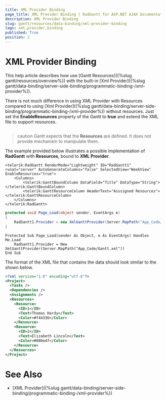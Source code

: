```yaml
---
title: XML Provider Binding
page_title: XML Provider Binding | RadGantt for ASP.NET AJAX Documentation
description: XML Provider Binding
slug: gantt/resources/data-binding/xml-provider-binding
tags: xml,provider,binding
published: True
position: 2
---
```


# XML Provider Binding


This help article describes how use [Gantt Resources]({%slug gantt/resources/overview%}) with the built-in [Xml Provider]({%slug gantt/data-binding/server-side-binding/programmatic-binding-/xml-provider%}).

There is not much difference in using XML Provider with Resources compared to using [Xml Provider]({%slug gantt/data-binding/server-side-binding/programmatic-binding-/xml-provider%}) without resources. Just set the **EnableResources** property of the Gantt to **true** and extend the XML file to support resources.

## 

>caution Gantt expects that the **Resources** are defined. It does not provide mechanism to manipulate them.
>


The example provided below illustrates a possible implementation of **RadGantt** with **Resources**, bound to **XML Provider**.


````ASPNET
<telerik:RadGantt RenderMode="Lightweight" ID="RadGantt1" runat="server" AutoGenerateColumns="false" SelectedView="WeekView" EnableResources="true">
    <Columns>
        <telerik:GanttBoundColumn DataField="Title" DataType="String"></telerik:GanttBoundColumn>
        <telerik:GanttResourceColumn HeaderText="Asssigned Resources"></telerik:GanttResourceColumn>
    </Columns>
</telerik:RadGantt>
````

````C#
protected void Page_Load(object sender, EventArgs e)
{
    RadGantt1.Provider = new XmlGanttProvider(Server.MapPath("App_Code/Gantt.xml"));
}
````
````VB.NET
Protected Sub Page_Load(sender As Object, e As EventArgs) Handles Me.Load
    RadGantt1.Provider = New XmlGanttProvider(Server.MapPath("App_Code/Gantt.xml"))
End Sub
````

The format of the XML file that contains the data should look similar to the shown below.

````XML
<?xml version="1.0" encoding="utf-8"?>
<Project>
  <Tasks />
  <Dependencies />
  <Assignments />
  <Resources>
    <Resource>
      <ID>1</ID>
      <Text>Thomas Hardy</Text>
      <Color>#f44336</Color>
    </Resource>
    <Resource>
      <ID>2</ID>
      <Text>Elizabeth Lincoln</Text>
      <Color>#880e4f</Color>
    </Resource>
  </Resources>
</Project>
````

# See Also

 * [XML Provider]({%slug gantt/data-binding/server-side-binding/programmatic-binding-/xml-provider%})
